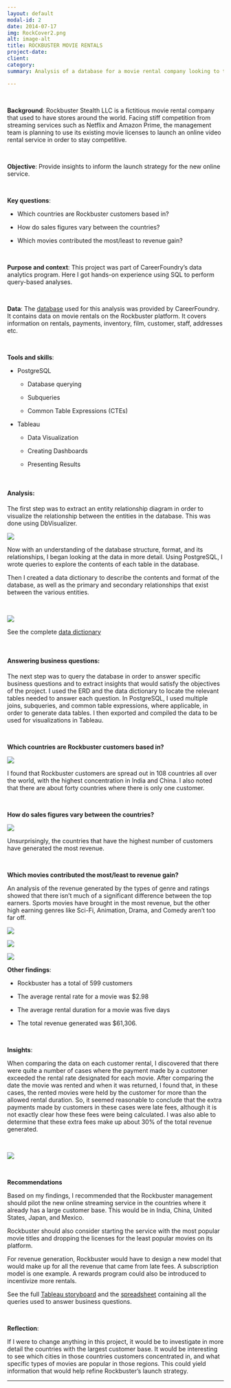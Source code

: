 ```yaml
---
layout: default
modal-id: 2
date: 2014-07-17
img: RockCover2.png
alt: image-alt
title: ROCKBUSTER MOVIE RENTALS
project-date: 
client: 
category: 
summary: Analysis of a database for a movie rental company looking to transition to online streaming service

---
```


<br>

**Background**: Rockbuster Stealth LLC is a fictitious movie rental company that used to have stores around the world. Facing stiff competition from streaming services such as Netflix and Amazon Prime, the management team is planning to use its existing movie licenses to launch an online video rental service in order to stay competitive.

<br>

**Objective**: Provide insights to inform the launch strategy for the new online service.

<br> 

**Key questions**:

* Which countries are Rockbuster customers based in?

* How do sales figures vary between the countries?

* Which movies contributed the most/least to revenue gain? 

<br>

**Purpose and context**: This project was part of CareerFoundry’s data analytics program. Here I got hands-on experience using SQL to perform query-based analyses.

<br>

**Data**: The [database](https://drive.google.com/file/d/1hVzBWz5ORRbI37HA8p5tAiuZyMOe66yI/view) used for this analysis was provided by CareerFoundry. It contains data on movie rentals on the Rockbuster platform. It covers information on rentals, payments, inventory, film, customer, staff, addresses etc.

<br>

**Tools and skills**: 

* PostgreSQL

    * Database querying
    
    * Subqueries
    
    * Common Table Expressions (CTEs)
  

* Tableau

    * Data Visualization	
   
    * Creating Dashboards
    
    * Presenting Results

<br>

#### Analysis:

The first step was to extract an entity relationship diagram in order to visualize the relationship between the entities in the database. This was done using DbVisualizer.

![](https://github.com/fiyinogun/fiyinogun.github.io/blob/master/img/Rockbuster%20case%20study/ERD.png?raw=true)

Now with an understanding of the database structure, format, and its relationships, I began looking at the data in more detail. Using PostgreSQL, I wrote queries to explore the contents of each table in the database.

Then I created a data dictionary to describe the contents and format of the database, as well as the primary and secondary relationships that exist between the various entities.

<br>

![](https://github.com/fiyinogun/fiyinogun.github.io/blob/master/img/Rockbuster%20case%20study/datadict.png?raw=true)

See the complete [data dictionary](https://drive.google.com/file/d/1ycs5gtEVLyL7OtQlNxQZmShFlTXk_mf4/view?usp=share_link)

<br>

#### Answering business questions:

The next step was to query the database in order to answer specific business questions and to extract insights that would satisfy the objectives of the project. I used the ERD and the data dictionary to locate the relevant tables needed to answer each question. In PostgreSQL, I used multiple joins, subqueries, and common table expressions, where applicable, in order to generate data tables. I then exported and compiled the data to be used for visualizations in Tableau.

<br>

**Which countries are Rockbuster customers based in?**

![](https://github.com/fiyinogun/fiyinogun.github.io/blob/master/img/Rockbuster%20case%20study/customerloc.png?raw=true)

I found that Rockbuster customers are spread out in 108 countries all over the world, with the highest concentration in India and China. I also noted that there are about forty countries where there is only one customer. 

<br>

**How do sales figures vary between the countries?**

![](https://github.com/fiyinogun/fiyinogun.github.io/blob/master/img/Rockbuster%20case%20study/countryrev.png?raw=true)

Unsurprisingly, the countries that have the highest number of customers have generated the most revenue.

<br>

**Which movies contributed the most/least to revenue gain?**

An analysis of the revenue generated by the types of genre and ratings showed that there isn’t much of a significant difference between the top earners. Sports movies have brought in the most revenue, but the other high earning genres like Sci-Fi, Animation, Drama, and Comedy aren’t too far off. 

![](https://github.com/fiyinogun/fiyinogun.github.io/blob/master/img/Rockbuster%20case%20study/genre.png?raw=true)

![](https://github.com/fiyinogun/fiyinogun.github.io/blob/master/img/Rockbuster%20case%20study/rating.png?raw=true)

![](https://github.com/fiyinogun/fiyinogun.github.io/blob/master/img/Rockbuster%20case%20study/movierev.png?raw=true)

**Other findings**:

* Rockbuster has a total of 599 customers

* The average rental rate for a movie was $2.98

* The average rental duration for a movie was five days

* The total revenue generated was $61,306.

<br>

**Insights**:

When comparing the data on each customer rental, I discovered that there were quite a number of cases where the payment made by a customer exceeded the rental rate designated for each movie. After comparing the date the movie was rented and when it was returned, I found that, in these cases, the rented movies were held by the customer for more than the allowed rental duration. So, it seemed reasonable to conclude that the extra payments made by customers in these cases were late fees, although it is not exactly clear how these fees were being calculated. I was also able to determine that these extra fees make up about 30% of the total revenue generated.

<br>

![](https://github.com/fiyinogun/fiyinogun.github.io/blob/master/img/Rockbuster%20case%20study/late.png?raw=true)


<br>

**Recommendations**

Based on my findings, I recommended that the Rockbuster management should pilot the new online streaming service in the countries where it already has a large customer base. This would be in India, China, United States, Japan, and Mexico.

Rockbuster should also consider starting the service with the most popular movie titles and dropping the licenses for the least popular movies on its platform.

For revenue generation, Rockbuster would have to design a new model that would make up for all the revenue that came from late fees. A subscription model is one example. A rewards program could also be introduced to incentivize more rentals.

See the full [Tableau storyboard](https://public.tableau.com/app/profile/fiyin4479/viz/RockbusterMovieRentals_16809756743380/Rockbuster?publish=yes) and the [spreadsheet](https://docs.google.com/spreadsheets/d/1s43a4N0zInXevJ_xfQTBj47ZCAAR4rxa/edit?usp=share_link&ouid=108598248110506806753&rtpof=true&sd=true) containing all the queries used to answer business questions.

<br>

**Reflection**:

If I were to change anything in this project, it would be to investigate in more detail the countries with the largest customer base. It would be interesting to see which cities in those countries customers concentrated in, and what specific types of movies are popular in those regions. This could yield information that would help refine Rockbuster’s launch strategy.

---


